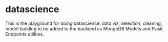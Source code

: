 # datascience
This is the playground for doing datascience: data viz, selection, cleaning, model building to be added to the backend as MongoDB Models and Flask Endpoints utilities.
